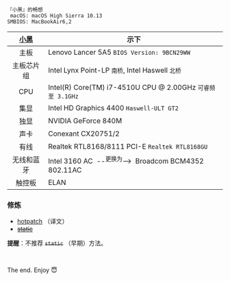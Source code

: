 ```
『小黑』的畅想
 macOS: macOS High Sierra 10.13
SMBIOS: MacBookAir6,2
```

[小黑](http://www.lenovo.com.cn/product/50081.html "LENOVO 小新 V2000 Bigger 版") | 示下
:-: | -
主板 | Lenovo Lancer 5A5 `BIOS Version: 9BCN29WW`
主板芯片组 | Intel Lynx Point-LP `南桥`, Intel Haswell `北桥`
CPU | Intel(R) Core(TM) i7-4510U CPU @ 2.00GHz `可睿频至 3.1GHz`
集显 | Intel HD Graphics 4400 `Haswell-ULT GT2`
独显 | NVIDIA GeForce 840M
声卡 | Conexant CX20751/2
有线 | Realtek RTL8168/8111 PCI-E `Realtek RTL8168GU`
无线和蓝牙| Intel 3160 AC &nbsp;--<sup>更换为</sup>-->&nbsp; Broadcom BCM4352 802.11AC
触控板 | ELAN

### 修炼
- [hotpatch](patch_hotpatch.md) （译文）
- [~~static~~](patch_static/patch_static.md)

**提醒**：不推荐 ~~`static`~~ （早期）方法。

&nbsp;

The end. Enjoy :innocent:
